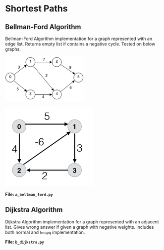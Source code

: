 # Shortest Paths

## Bellman-Ford Algorithm

Bellman-Ford Algorithm implementation for a graph represented with an edge list. Returns empty list if contains a negative cycle. Tested on below graphs.

![Shortest Paths](../README/shortest-paths-2.png) 

![Negative Cycles](../README/shortest-paths-3.png) 

**File: `a_bellman_ford.py`**

## Dijkstra Algorithm

Dijkstra Algorithm implementation for a graph represented with an adjacent list.  Gives wrong answer if given a graph with negative weights. Includes both normal and `heapq` implementation.

**File: `b_dijkstra.py`**